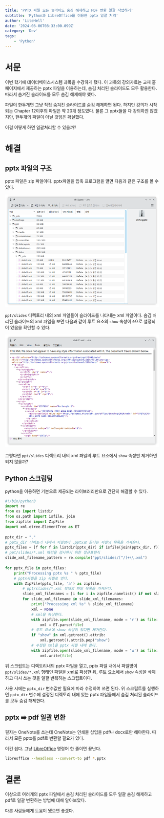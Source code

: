 ```yaml
---
title: 'PPTX 파일 모든 슬라이드 숨김 해제하고 PDF 변환 일괄 작업하기'
subtitle: 'Python과 LibreOffice를 이용한 pptx 일괄 처리'
author: 'LiteHell'
date: '2024-03-06T08:33:00.099Z'
category: 'Dev'
tags:
    - 'Python'
---
```

# 서문
이번 학기에 데이터베이스시스템 과목을 수강하게 됐다. 이 과목의 강의자료는 교재 홈페이지에서 제공하는 pptx 파일을 이용하는데, 숨김 처리된 슬라이드도 모두 활용한다. 따라서 숨겨진 슬라이드를 모두 숨김 해제해야 했다.

파일이 한두개면 그냥 직접 숨겨진 슬라이드를 숨김 해제하면 된다. 하지만 강의가 시작되는 Chapter 12이후의 파일은 약 20개 정도였다. 물론 그 pptx들을 다 강의하진 않겠지만, 한두개의 파일이 아닐 것임은 확실했다.

이걸 어떻게 하면 일괄처리할 수 있을까?

# 해결
## pptx 파일의 구조
pptx 파일은 zip 파일이다. pptx파일을 압축 프로그램을 열면 다음과 같은 구조를 볼 수 있다.

![pptx파일을 압축 프로그램 KDE Ark로 연 화면](./pptx_zip_structure.png)

`ppt/slides` 디렉토리 내의 xml 파일들이 슬라이드를 나타내는 xml 파일이다. 숨김 처리된 슬라이드의 xml 파일을 보면 다음과 같이 루트 요소의 `show` 속성이 `0`으로 설정되어 있음을 확인할 수 있다.

![숨겨진 slide를 나타내는 xml 파일의 상단](./hidden_slide_xml.png)

그렇다면 `ppt/slides` 디렉토리 내의 xml 파일의 루트 요소에서 `show` 속성만 제거하면 되지 않을까?

## Python 스크립팅
python을 이용하면 기본으로 제공되는 라이브러리만으로 간단히 해결할 수 있다.

```python
#!/bin/python3
import re
from os import listdir
from os.path import isfile, join
from zipfile import ZipFile
import xml.etree.ElementTree as ET

pptx_dir = "."
# pptx_dir 디렉토리 내에서 파일명이 .pptx로 끝나는 파일의 목록을 가져온다.
pptx_files = [f for f in listdir(pptx_dir) if isfile(join(pptx_dir, f)) and f.endswith(".pptx")]
# ppt/slides/*.xml 패턴을 검사하기 위한 정규표현식
slide_xml_filename_pattern = re.compile("ppt/slides/[^/]+\\.xml")

for pptx_file in pptx_files:
    print("Processing pptx %s " % pptx_file)
    # pptx파일을 zip 파일로 연다.
    with ZipFile(pptx_file, 'a') as zipfile:
        # ppt/slides/*.xml 형태의 파일 목록을 가져온다.
        slide_xml_filenames = [i for i in zipfile.namelist() if not slide_xml_filename_pattern.fullmatch(i) is None]
        for slide_xml_filename in slide_xml_filenames:
            print("Processing xml %s" % slide_xml_filename)
            xml = None
            # xml을 파싱한다.
            with zipfile.open(slide_xml_filename, mode = 'r') as file:
                xml = ET.parse(file)
            # 루트 요소에 show 속성이 있다면 제거한다.
            if "show" in xml.getroot().attrib:
                xml.getroot().attrib.pop("show")
            # 수정된 xml을 pptx 파일 내에 쓴다.
            with zipfile.open(slide_xml_filename, mode = 'w') as file:
                xml.write(file)
```

위 스크립트는 디렉토리내의 pptx 파일을 열고, pptx 파일 내에서 파일명이 `ppt/slides/*.xml` 형태인 파일을 xml로 파상한 뒤, 루트 요소에서 `show` 속성을 삭제하고 다시 쓰는 것을 일괄 반복하는 스크립트이다.

사용 시에는 `pptx_dir` 변수값만 필요에 따라 수정하여 쓰면 된다. 위 스크립트를 실행하면 `pptx_dir` 변수에 설정된 디렉토리 내에 있는 pptx 파일들에서 숨김 처리된 슬라이드를 모두 숨김 해제한다.

## pptx ➡️ pdf 일괄 변환
필자는 OneNote를 쓰는데 OneNote는 인쇄물 삽입을 pdf나 docx로만 해야한다. 따라서 모든 pptx를 pdf로 변환할 필요가 있다.

이건 쉽다. 그냥 [LibreOffice](https://www.libreoffice.org/) 명령어 한 줄이면 끝난다.
```bash
libreoffice --headless --convert-to pdf *.pptx
```

# 결론
이상으로 여러개의 pptx 파일에서 숨김 처리된 슬라이드를 모두 일괄 숨김 해제하고 pdf로 일괄 변환하는 방법에 대해 알아보았다.

다른 사람들에게 도움이 됐으면 좋겠다.